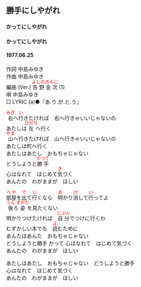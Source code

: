 <style type="text/css">
	ruby{
	    ruby-position: over;
	}
	ruby > rt{font-size: 12px;color:red;}
	p{font:16px;font-size: '楷体'}
</style>
## 勝手にしやがれ
#### かってにしやがれ
#### かってにしやがれ
#### 1977.06.25


作詞        中島みゆき  
作曲        中島みゆき  
編曲 (Ver.) <ruby><rb>吉野</rb><rp>(</rp><rt>よしの</rt><rp>)</rp></ruby><ruby><rb>金次</rb><rp>(</rp><rt>きんじ</rt><rp>)</rp></ruby> (1)  
唄          中島みゆき  
□ LYRIC (a)●『あ.り.が.と.う』  
  
  
<ruby><rb>右</rb><rp>(</rp><rt>みぎ</rt><rp>)</rp></ruby>へ<ruby><rb>行</rb><rp>(</rp><rt>い</rt><rp>)</rp></ruby>きたければ　右へ行きゃいいじゃないの  
あたしは<ruby><rb>左</rb><rp>(</rp><rt>ひだり</rt><rp>)</rp></ruby>へ行く  
<ruby><rb>山</rb><rp>(</rp><rt>やま</rt><rp>)</rp></ruby>へ行きたければ　山へ行きゃいいじゃないの  
あたしは町へ行く  
あたしはあたし　おもちゃじゃない  
どうしようと<ruby><rb>勝手</rb><rp>(</rp><rt>かって</rt><rp>)</rp></ruby>  
心はなれて　はじめて<ruby><rb>気</rb><rp>(</rp><rt>き</rt><rp>)</rp></ruby>づく  
あんたの　わがままが　ほしい  
  
  
<ruby><rb>部屋</rb><rp>(</rp><rt>へや</rt><rp>)</rp></ruby>を<ruby><rb>出</rb><rp>(</rp><rt>で</rt><rp>)</rp></ruby>て<ruby><rb>行</rb><rp>(</rp><rt>い</rt><rp>)</rp></ruby>くなら　<ruby><rb>明</rb><rp>(</rp><rt>あ</rt><rp>)</rp></ruby>かり<ruby><rb>消</rb><rp>(</rp><rt>け</rt><rp>)</rp></ruby>して<ruby><rb>行</rb><rp>(</rp><rt>い</rt><rp>)</rp></ruby>ってよ  
<ruby><rb>後</rb><rp>(</rp><rt>うん</rt><rp>)</rp></ruby>ろ<ruby><rb>姿</rb><rp>(</rp><rt>すがた</rt><rp>)</rp></ruby>を見たくない  
明かりつけたければ　<ruby><rb>自分</rb><rp>(</rp><rt>じぶん</rt><rp>)</rp></ruby>でつけに行くわ  
むずかしい本でも　<ruby><rb>読</rb><rp>(</rp><rt>よ</rt><rp>)</rp></ruby>むために  
あんたはあんた　おもちゃじゃない  
どうしようと勝手 </rb><rp>(</rp><rt>かって</rt><rp>)</rp></ruby> 
心はなれて　はじめて気づく  
あんたの　わがままが　ほしい  
  
  
あたしはあたし　おもちゃじゃない　どうしようと勝手  
心はなれて　はじめて気づく  
あんたの　わがままが　ほしい  
